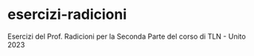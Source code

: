 # esercizi-radicioni
Esercizi del Prof. Radicioni per la Seconda Parte del corso di TLN - Unito 2023
